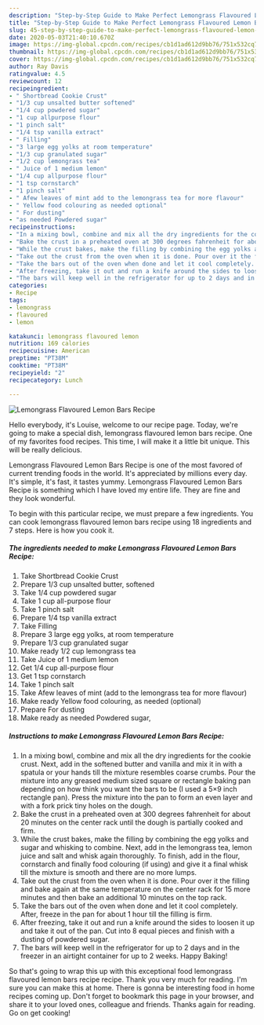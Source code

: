 ```yaml
---
description: "Step-by-Step Guide to Make Perfect Lemongrass Flavoured Lemon Bars Recipe"
title: "Step-by-Step Guide to Make Perfect Lemongrass Flavoured Lemon Bars Recipe"
slug: 45-step-by-step-guide-to-make-perfect-lemongrass-flavoured-lemon-bars-recipe
date: 2020-05-03T21:40:10.670Z
image: https://img-global.cpcdn.com/recipes/cb1d1ad612d9bb76/751x532cq70/lemongrass-flavoured-lemon-bars-recipe-recipe-main-photo.jpg
thumbnail: https://img-global.cpcdn.com/recipes/cb1d1ad612d9bb76/751x532cq70/lemongrass-flavoured-lemon-bars-recipe-recipe-main-photo.jpg
cover: https://img-global.cpcdn.com/recipes/cb1d1ad612d9bb76/751x532cq70/lemongrass-flavoured-lemon-bars-recipe-recipe-main-photo.jpg
author: Ray Davis
ratingvalue: 4.5
reviewcount: 12
recipeingredient:
- " Shortbread Cookie Crust"
- "1/3 cup unsalted butter softened"
- "1/4 cup powdered sugar"
- "1 cup allpurpose flour"
- "1 pinch salt"
- "1/4 tsp vanilla extract"
- " Filling"
- "3 large egg yolks at room temperature"
- "1/3 cup granulated sugar"
- "1/2 cup lemongrass tea"
- " Juice of 1 medium lemon"
- "1/4 cup allpurpose flour"
- "1 tsp cornstarch"
- "1 pinch salt"
- " Afew leaves of mint add to the lemongrass tea for more flavour"
- " Yellow food colouring as needed optional"
- " For dusting"
- "as needed Powdered sugar"
recipeinstructions:
- "In a mixing bowl, combine and mix all the dry ingredients for the cookie crust. Next, add in the softened butter and vanilla and mix it in with a spatula or your hands till the mixture resembles coarse crumbs. Pour the mixture into any greased medium sized square or rectangle baking pan depending on how think you want the bars to be (I used a 5×9 inch rectangle pan). Press the mixture into the pan to form an even layer and with a fork prick tiny holes on the dough."
- "Bake the crust in a preheated oven at 300 degrees fahrenheit for about 20 minutes on the center rack until the dough is partially cooked and firm."
- "While the crust bakes, make the filling by combining the egg yolks and sugar and whisking to combine. Next, add in the lemongrass tea, lemon juice and salt and whisk again thoroughly. To finish, add in the flour, cornstarch and finally food colouring (if using) and give it a final whisk till the mixture is smooth and there are no more lumps."
- "Take out the crust from the oven when it is done. Pour over it the filling and bake again at the same temperature on the center rack for 15 more minutes and then bake an additional 10 minutes on the top rack."
- "Take the bars out of the oven when done and let it cool completely. After, freeze in the pan for about 1 hour till the filling is firm."
- "After freezing, take it out and run a knife around the sides to loosen it up and take it out of the pan. Cut into 8 equal pieces and finish with a dusting of powdered sugar."
- "The bars will keep well in the refrigerator for up to 2 days and in the freezer in an airtight container for up to 2 weeks. Happy Baking!"
categories:
- Recipe
tags:
- lemongrass
- flavoured
- lemon

katakunci: lemongrass flavoured lemon 
nutrition: 169 calories
recipecuisine: American
preptime: "PT38M"
cooktime: "PT38M"
recipeyield: "2"
recipecategory: Lunch

---
```



![Lemongrass Flavoured Lemon Bars Recipe](https://img-global.cpcdn.com/recipes/cb1d1ad612d9bb76/751x532cq70/lemongrass-flavoured-lemon-bars-recipe-recipe-main-photo.jpg)

Hello everybody, it's Louise, welcome to our recipe page. Today, we're going to make a special dish, lemongrass flavoured lemon bars recipe. One of my favorites food recipes. This time, I will make it a little bit unique. This will be really delicious.



Lemongrass Flavoured Lemon Bars Recipe is one of the most favored of current trending foods in the world. It's appreciated by millions every day. It's simple, it's fast, it tastes yummy. Lemongrass Flavoured Lemon Bars Recipe is something which I have loved my entire life. They are fine and they look wonderful.


To begin with this particular recipe, we must prepare a few ingredients. You can cook lemongrass flavoured lemon bars recipe using 18 ingredients and 7 steps. Here is how you cook it.

##### The ingredients needed to make Lemongrass Flavoured Lemon Bars Recipe:

1. Take  Shortbread Cookie Crust
1. Prepare 1/3 cup unsalted butter, softened
1. Take 1/4 cup powdered sugar
1. Take 1 cup all-purpose flour
1. Take 1 pinch salt
1. Prepare 1/4 tsp vanilla extract
1. Take  Filling
1. Prepare 3 large egg yolks, at room temperature
1. Prepare 1/3 cup granulated sugar
1. Make ready 1/2 cup lemongrass tea
1. Take  Juice of 1 medium lemon
1. Get 1/4 cup all-purpose flour
1. Get 1 tsp cornstarch
1. Take 1 pinch salt
1. Take  Afew leaves of mint (add to the lemongrass tea for more flavour)
1. Make ready  Yellow food colouring, as needed (optional)
1. Prepare  For dusting
1. Make ready as needed Powdered sugar,




##### Instructions to make Lemongrass Flavoured Lemon Bars Recipe:

1. In a mixing bowl, combine and mix all the dry ingredients for the cookie crust. Next, add in the softened butter and vanilla and mix it in with a spatula or your hands till the mixture resembles coarse crumbs. Pour the mixture into any greased medium sized square or rectangle baking pan depending on how think you want the bars to be (I used a 5×9 inch rectangle pan). Press the mixture into the pan to form an even layer and with a fork prick tiny holes on the dough.
1. Bake the crust in a preheated oven at 300 degrees fahrenheit for about 20 minutes on the center rack until the dough is partially cooked and firm.
1. While the crust bakes, make the filling by combining the egg yolks and sugar and whisking to combine. Next, add in the lemongrass tea, lemon juice and salt and whisk again thoroughly. To finish, add in the flour, cornstarch and finally food colouring (if using) and give it a final whisk till the mixture is smooth and there are no more lumps.
1. Take out the crust from the oven when it is done. Pour over it the filling and bake again at the same temperature on the center rack for 15 more minutes and then bake an additional 10 minutes on the top rack.
1. Take the bars out of the oven when done and let it cool completely. After, freeze in the pan for about 1 hour till the filling is firm.
1. After freezing, take it out and run a knife around the sides to loosen it up and take it out of the pan. Cut into 8 equal pieces and finish with a dusting of powdered sugar.
1. The bars will keep well in the refrigerator for up to 2 days and in the freezer in an airtight container for up to 2 weeks. Happy Baking!




So that's going to wrap this up with this exceptional food lemongrass flavoured lemon bars recipe recipe. Thank you very much for reading. I'm sure you can make this at home. There is gonna be interesting food in home recipes coming up. Don't forget to bookmark this page in your browser, and share it to your loved ones, colleague and friends. Thanks again for reading. Go on get cooking!
